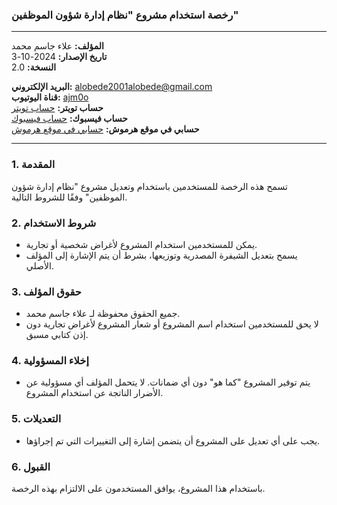 ### رخصة استخدام مشروع "نظام إدارة شؤون الموظفين"

---

**المؤلف:** علاء جاسم محمد  
**تاريخ الإصدار:** 2024-10-3  
**النسخة:** 2.0  

**البريد الإلكتروني:** alobede2001alobede@gmail.com  
**قناة اليوتيوب:** [ajm0o](https://www.youtube.com/@ajm0o)  
**حساب تويتر:** [حساب تويتر](https://twitter.com/ajm0o?t=FJU-kueejivy0G-KZPOBkQ&s=09)  
**حساب فيسبوك:** [حساب فيسبوك](https://www.facebook.com/alaa.jassim.mohammed/)  
**حسابي في موقع هرموش:** [حسابي في موقع هرموش](https://harmash.com/users/alaa.jassim.mohammed)  

---

### 1. المقدمة
تسمح هذه الرخصة للمستخدمين باستخدام وتعديل مشروع "نظام إدارة شؤون الموظفين" وفقًا للشروط التالية.

### 2. شروط الاستخدام
- يمكن للمستخدمين استخدام المشروع لأغراض شخصية أو تجارية.
- يسمح بتعديل الشيفرة المصدرية وتوزيعها، بشرط أن يتم الإشارة إلى المؤلف الأصلي.

### 3. حقوق المؤلف
- جميع الحقوق محفوظة لـ علاء جاسم محمد.
- لا يحق للمستخدمين استخدام اسم المشروع أو شعار المشروع لأغراض تجارية دون إذن كتابي مسبق.

### 4. إخلاء المسؤولية
- يتم توفير المشروع "كما هو" دون أي ضمانات. لا يتحمل المؤلف أي مسؤولية عن الأضرار الناتجة عن استخدام المشروع.

### 5. التعديلات
- يجب على أي تعديل على المشروع أن يتضمن إشارة إلى التغييرات التي تم إجراؤها.

### 6. القبول
باستخدام هذا المشروع، يوافق المستخدمون على الالتزام بهذه الرخصة.
